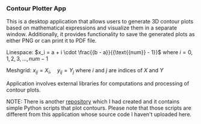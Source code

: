 ### Contour Plotter App
This is a desktop application that allows users to generate 3D contour plots based on mathematical expressions and visualize them in a separate window. Additionally, it provides functionality to save the generated plots as either PNG or can print it to PDF file.

Linespace: $x_i = a + i \cdot \frac{{b - a}}{{\text{{num}} - 1}}$ where $i=0,1,2,3,...,num-1$

Meshgrid: $x_{ij} = X_i, \quad y_{ij} = Y_j$ where $i$ and $j$ are indices of $X$ and $Y$

Application involves external libraries for computations and processing of contour plots.

NOTE: There is another [repository](https://github.com/KMORaza/Contour_Generator_Script) which I had created and it contains simple Python scripts that plot contours. Please note that those scripts are different from this application whose source code I haven't uploaded here.
